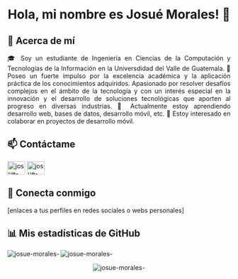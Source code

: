 <h1 align="center">Hola, mi nombre es Josué Morales! 👻</h1>

## 🚀 Acerca de mí
<p align="justify">
🎓 Soy un estudiante de Ingeniería en Ciencias de la Computación y Tecnologías de la Información en la Universdidad del Valle de Guatemala.
🔭 Poseo un fuerte impulso por la excelencia académica y la
aplicación práctica de los conocimientos adquiridos. Apasionado
por resolver desafíos complejos en el ámbito de la tecnología y con
un interés especial en la innovación y el desarrollo de soluciones
tecnológicas que aporten al progreso en diversas industrias.
🌱 Actualmente estoy aprendiendo desarrollo web, bases de datos, desarrollo móvil, etc.
👯 Estoy interesado en colaborar en proyectos de desarrollo móvil.
</p>

## 📫 Contáctame
<p align="justify">
<a href="https://www.linkedin.com/in/isaackeitor/" target="blank"><img align="center" src="https://www.vectorlogo.zone/logos/linkedin/linkedin-icon.svg" alt="josue-morales-" height="30" width="40" /></a>
<a href="https://www.instagram.com/josueimg13/" target="blank"><img align="center" src="https://www.vectorlogo.zone/logos/instagram/instagram-icon.svg" alt="josue-morales-" height="30" width="40" /></a>

## 🤝 Conecta conmigo
[enlaces a tus perfiles en redes sociales o webs personales]
</p>

## 📊 Mis estadísticas de GitHub
<p align="center">

<img align="left" src="https://github-readme-stats.vercel.app/api/top-langs?username=isaackeitor&show_icons=true&locale=en&layout=compact" alt="josue-morales-" />


<img align="left" src="https://github-readme-stats.vercel.app/api?username=isaackeitor&show_icons=true&locale=en" alt="josue-morales-" />
</p>

<br />

<p align="center">
<img align="center" src="https://github-readme-streak-stats.herokuapp.com/?user=isaackeitor&" alt="josue-morales-" />
</p>


